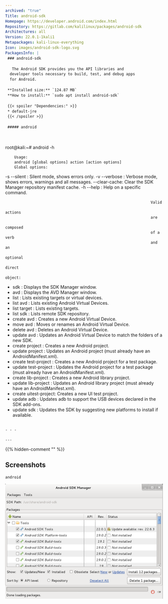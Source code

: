 ```yaml
---
archived: "true"
Title: android-sdk
Homepage: https://developer.android.com/index.html
Repository: https://gitlab.com/kalilinux/packages/android-sdk
Architectures: all
Version: 22.0.1-1kali1
Metapackages: kali-linux-everything 
Icon: images/android-sdk-logo.svg
PackagesInfo: |
 ### android-sdk
 
   The Android SDK provides you the API libraries and
  developer tools necessary to build, test, and debug apps
  for Android.
 
 **Installed size:** `124.87 MB`  
 **How to install:** `sudo apt install android-sdk`  
 
 {{< spoiler "Dependencies:" >}}
 * default-jre
 {{< /spoiler >}}
 
 ##### android
 
 
 ```
 root@kali:~# android -h
 
        Usage:
        android [global options] action [action options]
        Global options:
   -s --silent     : Silent mode, shows errors only.
   -v --verbose    : Verbose mode, shows errors, warnings and all messages.
      --clear-cache: Clear the SDK Manager repository manifest cache.
   -h --help       : Help on a specific command.
 
                                                                     Valid
                                                                     actions
                                                                     are
                                                                     composed
                                                                     of a verb
                                                                     and an
                                                                     optional
                                                                     direct
                                                                     object:
 -    sdk              : Displays the SDK Manager window.
 -    avd              : Displays the AVD Manager window.
 -   list              : Lists existing targets or virtual devices.
 -   list avd          : Lists existing Android Virtual Devices.
 -   list target       : Lists existing targets.
 -   list sdk          : Lists remote SDK repository.
 - create avd          : Creates a new Android Virtual Device.
 -   move avd          : Moves or renames an Android Virtual Device.
 - delete avd          : Deletes an Android Virtual Device.
 - update avd          : Updates an Android Virtual Device to match the folders
                         of a new SDK.
 - create project      : Creates a new Android project.
 - update project      : Updates an Android project (must already have an
                         AndroidManifest.xml).
 - create test-project : Creates a new Android project for a test package.
 - update test-project : Updates the Android project for a test package (must
                         already have an AndroidManifest.xml).
 - create lib-project  : Creates a new Android library project.
 - update lib-project  : Updates an Android library project (must already have
                         an AndroidManifest.xml).
 - create uitest-project: Creates a new UI test project.
 - update adb          : Updates adb to support the USB devices declared in the
                         SDK add-ons.
 - update sdk          : Updates the SDK by suggesting new platforms to install
                         if available.
 ```
 
 - - -
 
---
```

{{% hidden-comment "<!--Do not edit anything above this line-->" %}}

## Screenshots

```
android
```

![android-sdk](images/android-sdk.png)

